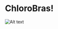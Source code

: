 # ChloroBras!

![Alt text](https://user-images.githubusercontent.com/108393526/176386057-f080cbff-171c-4b50-bc62-0c5ca7c2b955.png)
